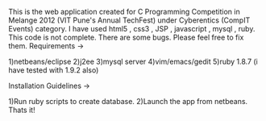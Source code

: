 This is the web application created for C Programming Competition in Melange 2012 (VIT Pune's Annual TechFest) under Cyberentics (CompIT Events) category.
I have used html5 , css3 , JSP , javascript , mysql , ruby.
This code is not complete. There are some bugs. Please feel free to fix them.
Requirements ->

1)netbeans/eclipse
2)j2ee
3)mysql server
4)vim/emacs/gedit
5)ruby 1.8.7 (i have tested with 1.9.2 also)

Installation Guidelines ->

1)Run ruby scripts to create database.
2)Launch the app from netbeans. Thats it!



